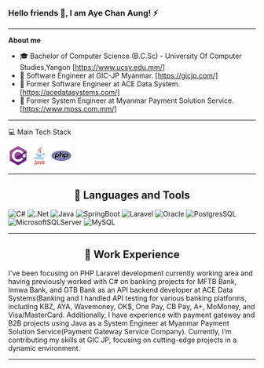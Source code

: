 ### Hello friends 👋, I am Aye Chan Aung! ⚡

---
**About me**

- 🎓 Bachelor of Computer Science (B.C.Sc) - University Of Computer Studies,Yangon [https://www.ucsy.edu.mm/]
- 💼 Software Engineer at GIC-JP Myanmar. [https://gicjp.com/]
- 💼 Former Software Engineer at ACE Data System. [https://acedatasystems.com/]
- 💼 Former System Engineer at Myanmar Payment Solution Service.[https://www.mpss.com.mm/]
  
------
💻 Main Tech Stack

<img src="https://github.com/devicons/devicon/blob/master/icons/csharp/csharp-original.svg" alt="csharp logo" width="40" height="40" /> <img src="https://github.com/devicons/devicon/blob/master/icons/java/java-original-wordmark.svg" alt="dotnet logo" width="40" height="40" /> <img src="https://github.com/devicons/devicon/blob/master/icons/php/php-original.svg" alt="JavaScript logo" width="40" height="40" /> 

------

<h2 align="center"> 🔭 Languages and Tools</h2>

![C#](https://img.shields.io/badge/c%23-%23239120.svg?style=for-the-badge&logo=c-sharp&logoColor=white)
![.Net](https://img.shields.io/badge/.NET-5C2D91?style=for-the-badge&logo=.net&logoColor=white)
![Java](https://img.shields.io/badge/Java-ED8B00?style=for-the-badge&logo=openjdk&logoColor=white)
![SpringBoot](https://img.shields.io/badge/SpringBoot-6DB33F?style=flat-square&logo=Spring&logoColor=white)
![Laravel](https://img.shields.io/badge/Laravel-v8-FF2D20?style=for-the-badge&logo=php&logoColor=white)
![Oracle](https://img.shields.io/badge/Oracle-F80000?style=for-the-badge&logo=oracle&logoColor=white)
![PostgresSQL](https://img.shields.io/badge/postgresql-4169e1?style=for-the-badge&logo=postgresql&logoColor=white)
![MicrosoftSQLServer](https://img.shields.io/badge/Microsoft%20SQL%20Sever-CC2927?style=for-the-badge&logo=microsoft%20sql%20server&logoColor=white)
![MySQL](https://img.shields.io/badge/mysql-%2300f.svg?style=for-the-badge&logo=mysql&logoColor=white)

------

<h2 align="center"> 🌱 Work Experience</h2>
 I've been focusing on PHP Laravel development currently working area and having previously worked with C# on banking projects for MFTB Bank, Innwa Bank, and GTB Bank as an API backend developer at ACE Data Systems(Banking  and I handled API testing for various banking platforms, including KBZ, AYA, Wavemoney, OK$, One Pay, CB Pay, A+, MoMoney, and Visa/MasterCard. Additionally, I have experience with payment gateway and B2B projects using Java as a System Engineer at Myanmar Payment Solution Service(Payment Gateway Service Company). Currently, I’m contributing my skills at GIC JP, focusing on cutting-edge projects in a dynamic environment.

------
<!---
ayechanaung-gic/ayechanaung-gic is a ✨ special ✨ repository because its `README.md` (this file) appears on your GitHub profile.
You can click the Preview link to take a look at your changes.
--->
